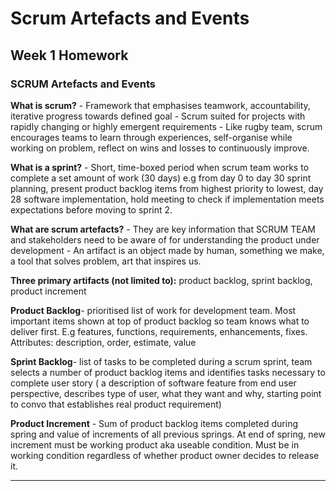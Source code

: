 # Scrum Artefacts and Events
## Week 1 Homework

	
###	SCRUM Artefacts and Events
**What is scrum?**
	- Framework that emphasises teamwork, accountability, iterative progress towards defined goal 
	- Scrum suited for projects with rapidly changing or highly emergent requirements
	- Like rugby team, scrum encourages teams to learn through experiences, self-organise while working on problem, reflect on wins and losses to continuously improve.
>
**What is a sprint?**
	- Short, time-boxed period when scrum team works to complete a set amount of work (30 days) e.g from day 0 to day 30 sprint planning, present product backlog items from highest priority to lowest, day 28 software implementation, hold meeting to check if implementation meets expectations before moving to sprint 2. 
>
**What are scrum artefacts?**
	- They are key information that SCRUM TEAM and stakeholders need to be aware of for understanding the product under development
	- An artifact is an object made by human, something we make, a tool that solves problem, art that inspires us.
	
**Three primary artifacts (not limited to):** product backlog, sprint backlog, product increment

**Product Backlog**- prioritised list of work for development team. Most important items shown at top of product backlog so team knows what to deliver first. E.g features, functions, requirements, enhancements, fixes. Attributes: description, order, estimate, value 
>
**Sprint Backlog**- list of tasks to be completed during a scrum sprint, team selects a number of product backlog items and identifies tasks necessary to complete user story ( a description of software feature from end user perspective, describes type of user, what they want and why, starting point to convo that establishes real product requirement)
>
**Product Increment** - Sum of product backlog items completed during spring and value of increments of all previous springs. At end of spring, new increment must be working product aka useable condition. Must be in working condition regardless of whether product owner decides to release it. 

___